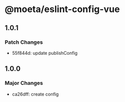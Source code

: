 # @moeta/eslint-config-vue

## 1.0.1

### Patch Changes

- 55f844d: update publishConfig

## 1.0.0

### Major Changes

- ca26dff: create config
